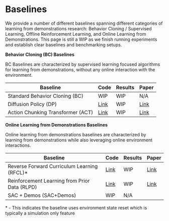 # Baselines

We provide a number of different baselines spanning different categories of learning from demonstrations research: Behavior Cloning / Supervised Learning, Offline Reinforcement Learning, and Online Learning from Demonstrations. This page is still a WIP as we finish running experiments and establish clear baselines and benchmarking setups.

<!-- As part of these baselines we establish a few standard learning from demonstration benchmarks that cover a wide range of difficulty (easy to solve for verification but not saturated) and diversity in types of demonstrations (human collected, motion planning collected, neural net policy generated) -->

**Behavior Cloning (BC) Baselines**

BC Baselines are characterized by supervised learning focused algorithms for learning from demonstrations, without any online interaction with the environment.

| Baseline                       | Code                                                                                        | Results | Paper                                      |
| ------------------------------ | ------------------------------------------------------------------------------------------- | ------- | ------------------------------------------ |
| Standard Behavior Cloning (BC) | WIP                                                                                         | WIP     | N/A                                        |
| Diffusion Policy (DP)          | [Link](https://github.com/haosulab/ManiSkill/blob/main/examples/baselines/diffusion_policy) | WIP     | [Link](https://arxiv.org/abs/2303.04137v4) |
| Action Chunking Transformer (ACT) | [Link](https://github.com/haosulab/ManiSkill/blob/main/examples/baselines/act) | WIP     | [Link](https://arxiv.org/abs/2304.13705) |

**Online Learning from Demonstrations Baselines**

Online learning from demonstrations baselines are characterized by learning from demonstrations while also leveraging online environment interactions. 

| Baseline                                      | Code                                                                            | Results | Paper                                    |
| --------------------------------------------- | ------------------------------------------------------------------------------- | ------- | ---------------------------------------- |
| Reverse Forward Curriculum Learning (RFCL)*   | [Link](https://github.com/haosulab/ManiSkill/blob/main/examples/baselines/rfcl) | WIP     | [Link](https://arxiv.org/abs/2405.03379) |
| Reinforcement Learning from Prior Data (RLPD) | [Link](https://github.com/haosulab/ManiSkill/blob/main/examples/baselines/rlpd) | WIP     | [Link](https://arxiv.org/abs/2302.02948) |
| SAC + Demos (SAC+Demos)                       | WIP                                                                             | N/A     |                                          |


\* - This indicates the baseline uses environment state reset which is typically a simulation only feature 